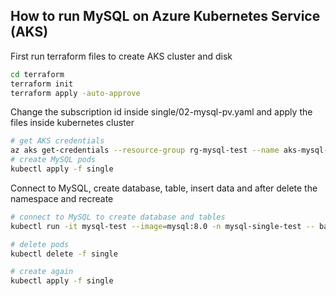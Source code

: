 ## How to run MySQL on Azure Kubernetes Service (AKS)

First run terraform files to create AKS cluster and disk

````sh
cd terraform
terraform init
terraform apply -auto-approve
````

Change the subscription id inside single/02-mysql-pv.yaml and apply the files inside kubernetes cluster

````sh
# get AKS credentials
az aks get-credentials --resource-group rg-mysql-test --name aks-mysql-test --overwrite-existing
# create MySQL pods
kubectl apply -f single
````

Connect to MySQL, create database, table, insert data and after delete the namespace and recreate

````sh
# connect to MySQL to create database and tables
kubectl run -it mysql-test --image=mysql:8.0 -n mysql-single-test -- bash

# delete pods
kubectl delete -f single

# create again
kubectl apply -f single
````
